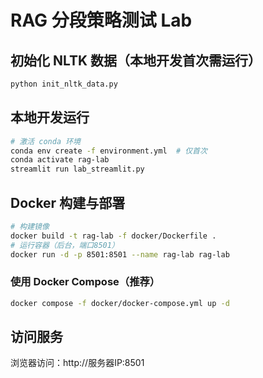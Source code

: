 # RAG 分段策略测试 Lab

## 初始化 NLTK 数据（本地开发首次需运行）
```bash
python init_nltk_data.py
```

## 本地开发运行
```bash
# 激活 conda 环境
conda env create -f environment.yml  # 仅首次
conda activate rag-lab
streamlit run lab_streamlit.py
```

## Docker 构建与部署
```bash
# 构建镜像
docker build -t rag-lab -f docker/Dockerfile .
# 运行容器（后台，端口8501）
docker run -d -p 8501:8501 --name rag-lab rag-lab
```

### 使用 Docker Compose（推荐）
```bash
docker compose -f docker/docker-compose.yml up -d
```

## 访问服务
浏览器访问：http://服务器IP:8501